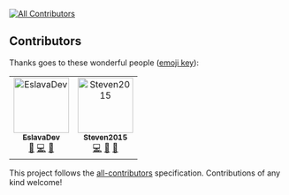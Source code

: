 
[![All Contributors](https://img.shields.io/badge/all_contributors-2-orange.svg?style=flat-square)](#contributors)
## Contributors

Thanks goes to these wonderful people ([emoji key](https://allcontributors.org/docs/en/emoji-key)):

<!-- ALL-CONTRIBUTORS-LIST:START - Do not remove or modify this section -->
<!-- prettier-ignore -->
<table><tr><td align="center"><a href="https://github.com/EslavaDev"><img src="https://avatars0.githubusercontent.com/u/31320429?v=4" width="100px;" alt="EslavaDev"/><br /><sub><b>EslavaDev</b></sub></a><br /><a href="https://github.com/EslavaDev/tempalte-react/commits?author=EslavaDev" title="Documentation">📖</a> <a href="https://github.com/EslavaDev/tempalte-react/commits?author=EslavaDev" title="Code">💻</a> <a href="#maintenance-EslavaDev" title="Maintenance">🚧</a></td><td align="center"><a href="https://github.com/steven2015"><img src="https://avatars0.githubusercontent.com/u/11539650?v=4" width="100px;" alt="Steven2015"/><br /><sub><b>Steven2015</b></sub></a><br /><a href="https://github.com/EslavaDev/tempalte-react/commits?author=steven2015" title="Code">💻</a> <a href="https://github.com/EslavaDev/tempalte-react/issues?q=author%3Asteven2015" title="Bug reports">🐛</a> <a href="#ideas-steven2015" title="Ideas, Planning, & Feedback">🤔</a></td></tr></table>

<!-- ALL-CONTRIBUTORS-LIST:END -->

This project follows the [all-contributors](https://github.com/all-contributors/all-contributors) specification. Contributions of any kind welcome!